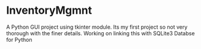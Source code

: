 # InventoryMgmnt
A Python GUI project using tkinter module.
Its my first project so not very thorough with the finer details.
Working on linking this with SQLite3 Databse for Python
